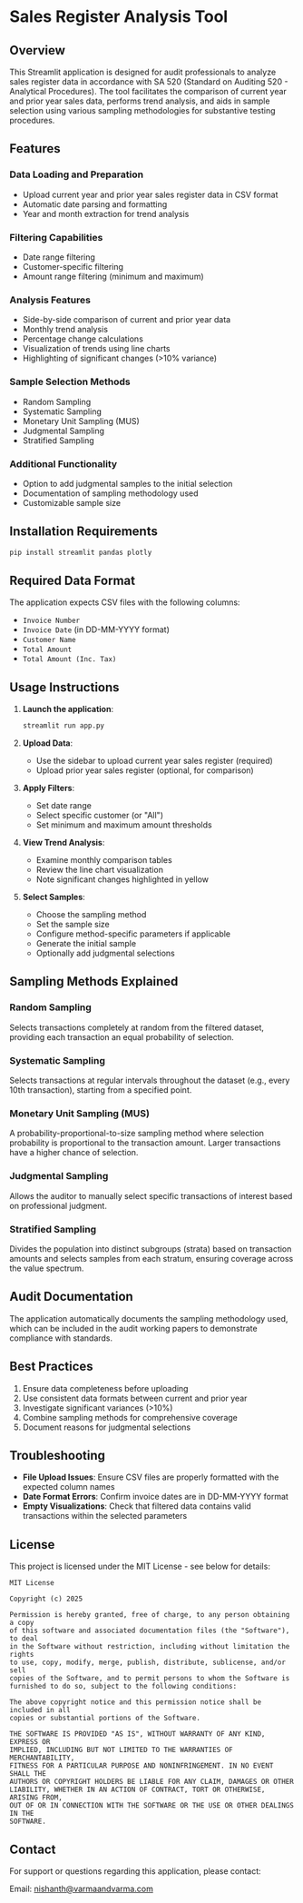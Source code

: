 # Sales Register Analysis Tool

## Overview

This Streamlit application is designed for audit professionals to analyze sales register data in accordance with SA 520 (Standard on Auditing 520 - Analytical Procedures). The tool facilitates the comparison of current year and prior year sales data, performs trend analysis, and aids in sample selection using various sampling methodologies for substantive testing procedures.

## Features

### Data Loading and Preparation
- Upload current year and prior year sales register data in CSV format
- Automatic date parsing and formatting
- Year and month extraction for trend analysis

### Filtering Capabilities
- Date range filtering
- Customer-specific filtering
- Amount range filtering (minimum and maximum)

### Analysis Features
- Side-by-side comparison of current and prior year data
- Monthly trend analysis 
- Percentage change calculations
- Visualization of trends using line charts
- Highlighting of significant changes (>10% variance)

### Sample Selection Methods
- Random Sampling
- Systematic Sampling
- Monetary Unit Sampling (MUS)
- Judgmental Sampling
- Stratified Sampling

### Additional Functionality
- Option to add judgmental samples to the initial selection
- Documentation of sampling methodology used
- Customizable sample size

## Installation Requirements

```bash
pip install streamlit pandas plotly
```

## Required Data Format

The application expects CSV files with the following columns:
- `Invoice Number`
- `Invoice Date` (in DD-MM-YYYY format)
- `Customer Name`
- `Total Amount`
- `Total Amount (Inc. Tax)`

## Usage Instructions

1. **Launch the application**:
   ```bash
   streamlit run app.py
   ```

2. **Upload Data**:
   - Use the sidebar to upload current year sales register (required)
   - Upload prior year sales register (optional, for comparison)

3. **Apply Filters**:
   - Set date range
   - Select specific customer (or "All")
   - Set minimum and maximum amount thresholds

4. **View Trend Analysis**:
   - Examine monthly comparison tables
   - Review the line chart visualization
   - Note significant changes highlighted in yellow

5. **Select Samples**:
   - Choose the sampling method
   - Set the sample size
   - Configure method-specific parameters if applicable
   - Generate the initial sample
   - Optionally add judgmental selections

## Sampling Methods Explained

### Random Sampling
Selects transactions completely at random from the filtered dataset, providing each transaction an equal probability of selection.

### Systematic Sampling
Selects transactions at regular intervals throughout the dataset (e.g., every 10th transaction), starting from a specified point.

### Monetary Unit Sampling (MUS)
A probability-proportional-to-size sampling method where selection probability is proportional to the transaction amount. Larger transactions have a higher chance of selection.

### Judgmental Sampling
Allows the auditor to manually select specific transactions of interest based on professional judgment.

### Stratified Sampling
Divides the population into distinct subgroups (strata) based on transaction amounts and selects samples from each stratum, ensuring coverage across the value spectrum.

## Audit Documentation

The application automatically documents the sampling methodology used, which can be included in the audit working papers to demonstrate compliance with standards.

## Best Practices

1. Ensure data completeness before uploading
2. Use consistent data formats between current and prior year
3. Investigate significant variances (>10%)
4. Combine sampling methods for comprehensive coverage
5. Document reasons for judgmental selections

## Troubleshooting

- **File Upload Issues**: Ensure CSV files are properly formatted with the expected column names
- **Date Format Errors**: Confirm invoice dates are in DD-MM-YYYY format
- **Empty Visualizations**: Check that filtered data contains valid transactions within the selected parameters

## License

This project is licensed under the MIT License - see below for details:

```
MIT License

Copyright (c) 2025

Permission is hereby granted, free of charge, to any person obtaining a copy
of this software and associated documentation files (the "Software"), to deal
in the Software without restriction, including without limitation the rights
to use, copy, modify, merge, publish, distribute, sublicense, and/or sell
copies of the Software, and to permit persons to whom the Software is
furnished to do so, subject to the following conditions:

The above copyright notice and this permission notice shall be included in all
copies or substantial portions of the Software.

THE SOFTWARE IS PROVIDED "AS IS", WITHOUT WARRANTY OF ANY KIND, EXPRESS OR
IMPLIED, INCLUDING BUT NOT LIMITED TO THE WARRANTIES OF MERCHANTABILITY,
FITNESS FOR A PARTICULAR PURPOSE AND NONINFRINGEMENT. IN NO EVENT SHALL THE
AUTHORS OR COPYRIGHT HOLDERS BE LIABLE FOR ANY CLAIM, DAMAGES OR OTHER
LIABILITY, WHETHER IN AN ACTION OF CONTRACT, TORT OR OTHERWISE, ARISING FROM,
OUT OF OR IN CONNECTION WITH THE SOFTWARE OR THE USE OR OTHER DEALINGS IN THE
SOFTWARE.
```

## Contact

For support or questions regarding this application, please contact:

Email: nishanth@varmaandvarma.com
